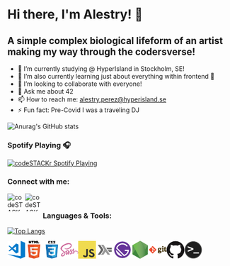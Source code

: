# Hi there, I'm Alestry! 👋 

## A simple complex biological lifeform of an artist making my way through the codersverse!
- 🔭 I’m currently studying @ HyperIsland in Stockholm, SE!
- 🌱 I’m also currently learning just about everything within frontend 🤣
- 👯 I’m looking to collaborate with everyone!
- 💬 Ask me about 42
- 📫 How to reach me: alestry.perez@hyperisland.se
- ⚡ Fun fact: Pre-Covid I was a traveling DJ

![Anurag's GitHub stats](https://github-readme-stats.vercel.app/api?username=alestry-perez&theme=dark&show_icons=true)

### Spotify Playing 🎧

[<img src="https://now-playing-codestackr.vercel.app/api/spotify-playing" alt="codeSTACKr Spotify Playing" width="350" />](https://open.spotify.com/user/chucctaylor?si=GYROo8O7Tvq6-LLumhqtvA)

### Connect with me:

<img align="left" alt="codeSTACKr | LinkedIn" width="40" height="40" src="https://cdn.jsdelivr.net/npm/simple-icons@v3/icons/linkedin.svg" />
<img align="left" alt="codeSTACKr | Instagram" width="40" height="40" src="https://cdn.jsdelivr.net/npm/simple-icons@v3/icons/instagram.svg" />

<br />

### Languages & Tools:

[![Top Langs](https://github-readme-stats.vercel.app/api/top-langs/?username=alestry-perez&layout=compact)](https://github.com/alestry-perez/github-readme-stats)

<img align="left" alt="Visual Studio Code" width="40" height="40" src="https://raw.githubusercontent.com/github/explore/80688e429a7d4ef2fca1e82350fe8e3517d3494d/topics/visual-studio-code/visual-studio-code.png" />
<img align="left" alt="HTML5" width="40" height="40" src="https://raw.githubusercontent.com/github/explore/80688e429a7d4ef2fca1e82350fe8e3517d3494d/topics/html/html.png" />
<img align="left" alt="CSS3" width="40" height="40"  src="https://raw.githubusercontent.com/github/explore/80688e429a7d4ef2fca1e82350fe8e3517d3494d/topics/css/css.png" />
<img align="left" alt="Sass" width="40" height="40" src="https://raw.githubusercontent.com/github/explore/80688e429a7d4ef2fca1e82350fe8e3517d3494d/topics/sass/sass.png" />
<img align="left" alt="JavaScript" width="40" height="40" src="https://raw.githubusercontent.com/github/explore/80688e429a7d4ef2fca1e82350fe8e3517d3494d/topics/javascript/javascript.png" />
<img align="left" alt="Haskell" width="40" height="40"  src="https://raw.githubusercontent.com/github/explore/80688e429a7d4ef2fca1e82350fe8e3517d3494d/topics/haskell/haskell.png" />
<img align="left" alt="Gatsby" width="40" height="40"  src="https://raw.githubusercontent.com/github/explore/e94815998e4e0713912fed477a1f346ec04c3da2/topics/gatsby/gatsby.png" />
<img align="left" alt="Node.js" width="40" height="40"  src="https://raw.githubusercontent.com/github/explore/80688e429a7d4ef2fca1e82350fe8e3517d3494d/topics/nodejs/nodejs.png" />
<img align="left" alt="Git" width="40" height="40"  src="https://raw.githubusercontent.com/github/explore/80688e429a7d4ef2fca1e82350fe8e3517d3494d/topics/git/git.png" />
<img align="left" alt="GitHub" width="40" height="40" src="https://raw.githubusercontent.com/github/explore/78df643247d429f6cc873026c0622819ad797942/topics/github/github.png" />
<img align="left" alt="Terminal" width="40" height="40"  src="https://raw.githubusercontent.com/github/explore/80688e429a7d4ef2fca1e82350fe8e3517d3494d/topics/terminal/terminal.png" />

